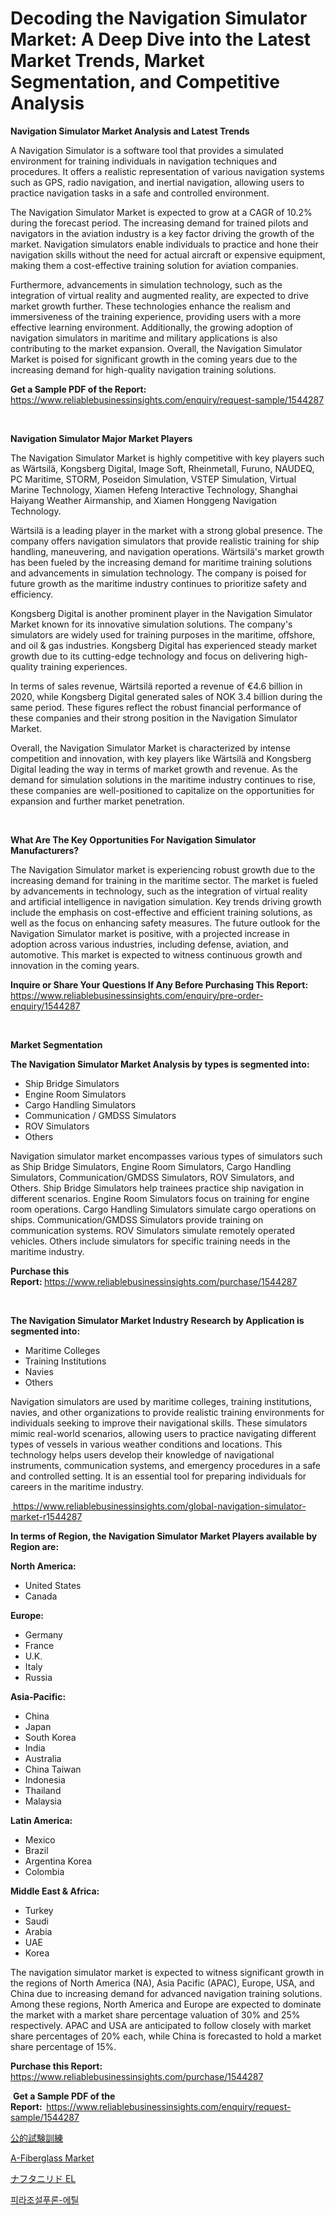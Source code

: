 <p><h1>Decoding the Navigation Simulator Market: A Deep Dive into the Latest Market Trends, Market Segmentation, and Competitive Analysis</h1></p><p><strong>Navigation Simulator Market Analysis and Latest Trends</strong></p>
<p><p>A Navigation Simulator is a software tool that provides a simulated environment for training individuals in navigation techniques and procedures. It offers a realistic representation of various navigation systems such as GPS, radio navigation, and inertial navigation, allowing users to practice navigation tasks in a safe and controlled environment.</p><p>The Navigation Simulator Market is expected to grow at a CAGR of 10.2% during the forecast period. The increasing demand for trained pilots and navigators in the aviation industry is a key factor driving the growth of the market. Navigation simulators enable individuals to practice and hone their navigation skills without the need for actual aircraft or expensive equipment, making them a cost-effective training solution for aviation companies.</p><p>Furthermore, advancements in simulation technology, such as the integration of virtual reality and augmented reality, are expected to drive market growth further. These technologies enhance the realism and immersiveness of the training experience, providing users with a more effective learning environment. Additionally, the growing adoption of navigation simulators in maritime and military applications is also contributing to the market expansion. Overall, the Navigation Simulator Market is poised for significant growth in the coming years due to the increasing demand for high-quality navigation training solutions.</p></p>
<p><strong>Get a Sample PDF of the Report:&nbsp;</strong> <a href="https://www.reliablebusinessinsights.com/enquiry/request-sample/1544287">https://www.reliablebusinessinsights.com/enquiry/request-sample/1544287</a></p>
<p>&nbsp;</p>
<p><strong>Navigation Simulator Major Market Players</strong></p>
<p><p>The Navigation Simulator Market is highly competitive with key players such as Wärtsilä, Kongsberg Digital, Image Soft, Rheinmetall, Furuno, NAUDEQ, PC Maritime, STORM, Poseidon Simulation, VSTEP Simulation, Virtual Marine Technology, Xiamen Hefeng Interactive Technology, Shanghai Haiyang Weather Airmanship, and Xiamen Honggeng Navigation Technology.</p><p>Wärtsilä is a leading player in the market with a strong global presence. The company offers navigation simulators that provide realistic training for ship handling, maneuvering, and navigation operations. Wärtsilä's market growth has been fueled by the increasing demand for maritime training solutions and advancements in simulation technology. The company is poised for future growth as the maritime industry continues to prioritize safety and efficiency.</p><p>Kongsberg Digital is another prominent player in the Navigation Simulator Market known for its innovative simulation solutions. The company's simulators are widely used for training purposes in the maritime, offshore, and oil & gas industries. Kongsberg Digital has experienced steady market growth due to its cutting-edge technology and focus on delivering high-quality training experiences.</p><p>In terms of sales revenue, Wärtsilä reported a revenue of €4.6 billion in 2020, while Kongsberg Digital generated sales of NOK 3.4 billion during the same period. These figures reflect the robust financial performance of these companies and their strong position in the Navigation Simulator Market.</p><p>Overall, the Navigation Simulator Market is characterized by intense competition and innovation, with key players like Wärtsilä and Kongsberg Digital leading the way in terms of market growth and revenue. As the demand for simulation solutions in the maritime industry continues to rise, these companies are well-positioned to capitalize on the opportunities for expansion and further market penetration.</p></p>
<p>&nbsp;</p>
<p><strong>What Are The Key Opportunities For Navigation Simulator Manufacturers?</strong></p>
<p><p>The Navigation Simulator market is experiencing robust growth due to the increasing demand for training in the maritime sector. The market is fueled by advancements in technology, such as the integration of virtual reality and artificial intelligence in navigation simulation. Key trends driving growth include the emphasis on cost-effective and efficient training solutions, as well as the focus on enhancing safety measures. The future outlook for the Navigation Simulator market is positive, with a projected increase in adoption across various industries, including defense, aviation, and automotive. This market is expected to witness continuous growth and innovation in the coming years.</p></p>
<p><strong>Inquire or Share Your Questions If Any Before Purchasing This Report:</strong> <a href="https://www.reliablebusinessinsights.com/enquiry/pre-order-enquiry/1544287">https://www.reliablebusinessinsights.com/enquiry/pre-order-enquiry/1544287</a></p>
<p>&nbsp;</p>
<p><strong>Market Segmentation</strong></p>
<p><strong>The Navigation Simulator Market Analysis by types is segmented into:</strong></p>
<p><ul><li>Ship Bridge Simulators</li><li>Engine Room Simulators</li><li>Cargo Handling Simulators</li><li>Communication / GMDSS Simulators</li><li>ROV Simulators</li><li>Others</li></ul></p>
<p><p>Navigation simulator market encompasses various types of simulators such as Ship Bridge Simulators, Engine Room Simulators, Cargo Handling Simulators, Communication/GMDSS Simulators, ROV Simulators, and Others. Ship Bridge Simulators help trainees practice ship navigation in different scenarios. Engine Room Simulators focus on training for engine room operations. Cargo Handling Simulators simulate cargo operations on ships. Communication/GMDSS Simulators provide training on communication systems. ROV Simulators simulate remotely operated vehicles. Others include simulators for specific training needs in the maritime industry.</p></p>
<p><strong>Purchase this Report:&nbsp;</strong><a href="https://www.reliablebusinessinsights.com/purchase/1544287">https://www.reliablebusinessinsights.com/purchase/1544287</a></p>
<p>&nbsp;</p>
<p><strong>The Navigation Simulator Market Industry Research by Application is segmented into:</strong></p>
<p><ul><li>Maritime Colleges</li><li>Training Institutions</li><li>Navies</li><li>Others</li></ul></p>
<p><p>Navigation simulators are used by maritime colleges, training institutions, navies, and other organizations to provide realistic training environments for individuals seeking to improve their navigational skills. These simulators mimic real-world scenarios, allowing users to practice navigating different types of vessels in various weather conditions and locations. This technology helps users develop their knowledge of navigational instruments, communication systems, and emergency procedures in a safe and controlled setting. It is an essential tool for preparing individuals for careers in the maritime industry.</p></p>
<p><a href="https://www.reliablebusinessinsights.com/global-navigation-simulator-market-r1544287">&nbsp;https://www.reliablebusinessinsights.com/global-navigation-simulator-market-r1544287</a></p>
<p><strong>In terms of Region, the Navigation Simulator Market Players available by Region are:</strong></p>
<p>
    <p> <strong> North America: </strong>
        <ul>
            <li>United States</li>
            <li>Canada</li>
        </ul>
        </p> 
    <p> <strong> Europe: </strong>
        <ul>
            <li>Germany</li>
            <li>France</li>
            <li>U.K.</li>
            <li>Italy</li>
            <li>Russia</li>
        </ul>
        </p> 
    <p> <strong> Asia-Pacific: </strong>
        <ul>
            <li>China</li>
            <li>Japan</li>
            <li>South Korea</li>
            <li>India</li>
            <li>Australia</li>
            <li>China Taiwan</li>
            <li>Indonesia</li>
            <li>Thailand</li>
            <li>Malaysia</li>
        </ul>
        </p> 
    <p> <strong> Latin America: </strong>
        <ul>
            <li>Mexico</li>
            <li>Brazil</li>
            <li>Argentina Korea</li>
            <li>Colombia</li>
        </ul>
        </p> 
    <p> <strong> Middle East & Africa: </strong>
        <ul>
            <li>Turkey</li>
            <li>Saudi</li>
            <li>Arabia</li>
            <li>UAE</li>
            <li>Korea</li>
        </ul>
    </p>
    </p>
<p><p>The navigation simulator market is expected to witness significant growth in the regions of North America (NA), Asia Pacific (APAC), Europe, USA, and China due to increasing demand for advanced navigation training solutions. Among these regions, North America and Europe are expected to dominate the market with a market share percentage valuation of 30% and 25% respectively. APAC and USA are anticipated to follow closely with market share percentages of 20% each, while China is forecasted to hold a market share percentage of 15%.</p></p>
<p><strong>Purchase this Report: </strong><a href="https://www.reliablebusinessinsights.com/purchase/1544287">https://www.reliablebusinessinsights.com/purchase/1544287</a></p>
<p>&nbsp;<strong>Get a Sample PDF of the Report:&nbsp;&nbsp;</strong><a href="https://www.reliablebusinessinsights.com/enquiry/request-sample/1544287">https://www.reliablebusinessinsights.com/enquiry/request-sample/1544287</a></p>
<p><strong></strong></p>
<p><p><a href="https://medium.com/@vincemarvin1/%E3%82%B0%E3%83%AD%E3%83%BC%E3%83%90%E3%83%AB%E3%81%AA%E5%85%AC%E5%85%B1%E8%A9%A6%E9%A8%93%E3%83%88%E3%83%AC%E3%83%BC%E3%83%8B%E3%83%B3%E3%82%B0%E5%B8%82%E5%A0%B4%E3%81%AE%E5%8C%85%E6%8B%AC%E7%9A%84%E3%81%AA%E5%88%86%E6%9E%90-%E6%88%90%E9%95%B7%E3%83%88%E3%83%AC%E3%83%B3%E3%83%89-%E5%B8%82%E5%A0%B4%E4%BA%88%E6%B8%AC-2024%E5%B9%B4-2031%E5%B9%B4-0fc6c2214f67">公的試験訓練</a></p><p><a href="https://github.com/ChiragRP21/Market-Research-Report-List-5/blob/main/a-fiberglass-market.md">A-Fiberglass Market</a></p><p><a href="https://github.com/zoetazuur/Market-Research-Report-List-2/blob/main/9234180120829.md">ナフタニリド EL</a></p><p><a href="https://github.com/mofijurk071/Market-Research-Report-List-1/blob/main/9754231112838.md">피라조설푸론-에틸</a></p></p>